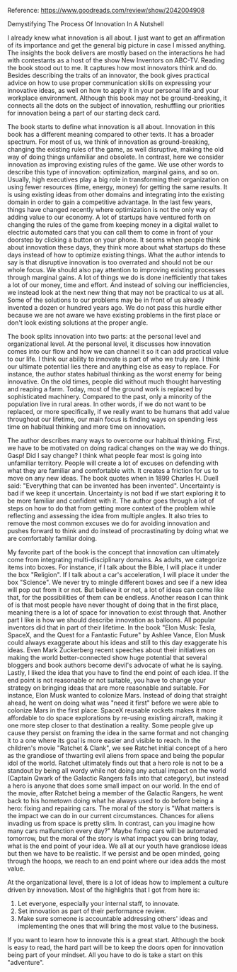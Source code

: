 Reference: https://www.goodreads.com/review/show/2042004908

Demystifying The Process Of Innovation In A Nutshell

I already knew what innovation is all about. I just want to get an affirmation of its importance and get the general big picture in case I missed anything. The insights the book delivers are mostly based on the interactions he had with contestants as a host of the show New Inventors on ABC-TV. Reading the book stood out to me. It captures how most innovators think and do. Besides describing the traits of an innovator, the book gives practical advice on how to use proper communication skills on expressing your innovative ideas, as well on how to apply it in your personal life and your workplace environment. Although this book may not be ground-breaking, it connects all the dots on the subject of innovation, reshuffling our priorities for innovation being a part of our starting deck card.

The book starts to define what innovation is all about. Innovation in this book has a different meaning compared to other texts. It has a broader spectrum. For most of us, we think of innovation as ground-breaking, changing the existing rules of the game, as well disruptive, making the old way of doing things unfamiliar and obsolete. In contrast, here we consider innovation as improving existing rules of the game. We use other words to describe this type of innovation: optimization, marginal gains, and so on. Usually, high executives play a big role in transforming their organization on using fewer resources (time, energy, money) for getting the same results. It is using existing ideas from other domains and integrating into the existing domain in order to gain a competitive advantage. In the last few years, things have changed recently where optimization is not the only way of adding value to our economy. A lot of startups have ventured forth on changing the rules of the game from keeping money in a digital wallet to electric automated cars that you can call them to come in front of your doorstep by clicking a button on your phone. It seems when people think about innovation these days, they think more about what startups do these days instead of how to optimize existing things. What the author intends to say is that disruptive innovation is too overrated and should not be our whole focus. We should also pay attention to improving existing processes through marginal gains. A lot of things we do is done inefficiently that takes a lot of our money, time and effort. And instead of solving our inefficiencies, we instead look at the next new thing that may not be practical to us at all. Some of the solutions to our problems may be in front of us already invented a dozen or hundred years ago. We do not pass this hurdle either because we are not aware we have existing problems in the first place or don't look existing solutions at the proper angle. 

The book splits innovation into two parts: at the personal level and organizational level. At the personal level, it discusses how innovation comes into our flow and how we can channel it so it can add practical value to our life. I think our ability to innovate is part of who we truly are. I think our ultimate potential lies there and anything else as easy to replace. For instance, the author states habitual thinking as the worst enemy for being innovative. On the old times, people did without much thought harvesting and reaping a farm. Today, most of the ground work is replaced by sophisticated machinery. Compared to the past, only a minority of the population live in rural areas. In other words, if we do not want to be replaced, or more specifically, if we really want to be humans that add value throughout our lifetime, our main focus is finding ways on spending less time on habitual thinking and more time on innovation. 

The author describes many ways to overcome our habitual thinking. First, we have to be motivated on doing radical changes on the way we do things. Gasp! Did I say change? I think what people fear most is going into unfamiliar territory. People will create a lot of excuses on defending with what they are familiar and comfortable with. It creates a friction for us to move on any new ideas. The book quotes when in 1899 Charles H. Duell said: "Everything that can be invented has been invented". Uncertainty is bad if we keep it uncertain. Uncertainty is not bad if we start exploring it to be more familiar and confident with it. The author goes through a lot of steps on how to do that from getting more context of the problem while reflecting and assessing the idea from multiple angles. It also tries to remove the most common excuses we do for avoiding innovation and pushes forward to think and do instead of procrastinating by doing what we are comfortably familiar doing. 

My favorite part of the book is the concept that innovation can ultimately come from integrating multi-disciplinary domains. As adults, we categorize items into boxes. For instance, if I talk about the Bible, I will place it under the box "Religion". If I talk about a car's acceleration, I will place it under the box "Science". We never try to mingle different boxes and see if a new idea will pop out from it or not. But believe it or not, a lot of ideas can come like that, for the possibilities of them can be endless. Another reason I can think of is that most people have never thought of doing that in the first place, meaning there is a lot of space for innovation to exist through that. Another part I like is how we should describe innovation as balloons. All popular inventors did that in part of their lifetime. In the book "Elon Musk: Tesla, SpaceX, and the Quest for a Fantastic Future" by Ashlee Vance, Elon Musk could always exaggerate about his ideas and still to this day exaggerate his ideas. Even Mark Zuckerberg recent speeches about their initiatives on making the world better-connected show huge potential that several bloggers and book authors become devil's advocate of what he is saying. Lastly, I liked the idea that you have to find the end point of each idea. If the end point is not reasonable or not suitable, you have to change your strategy on bringing ideas that are more reasonable and suitable. For instance, Elon Musk wanted to colonize Mars. Instead of doing that straight ahead, he went on doing what was "need it first" before we were able to colonize Mars in the first place: SpaceX reusable rockets makes it more affordable to do space explorations by re-using existing aircraft, making it one more step closer to that destination a reality. Some people give up cause they persist on framing the idea in the same format and not changing it to a one where its goal is more easier and visible to reach. In the children's movie "Ratchet & Clank", we see Ratchet initial concept of a hero as the grandiose of thwarting evil aliens from space and being the popular idol of the world. Ratchet ultimately finds out that a hero role is not to be a standout by being all wordy while not doing any actual impact on the world (Captain Qwark of the Galactic Rangers falls into that category), but instead a hero is anyone that does some small impact on our world. In the end of the movie, after Ratchet being a member of the Galactic Rangers, he went back to his hometown doing what he always used to do before being a hero: fixing and repairing cars. The moral of the story is "What matters is the impact we can do in our current circumstances. Chances for aliens invading us from space is pretty slim. In contrast, can you imagine how many cars malfunction every day?" Maybe fixing cars will be automated tomorrow, but the moral of the story is what impact you can bring today, what is the end point of your idea. We all at our youth have grandiose ideas but then we have to be realistic. If we persist and be open minded, going through the hoops, we reach to an end point where our idea adds the most value.

At the organizational level, there is a lot of ideas how to implement a culture driven by innovation. Most of the highlights that I got from here is: 
1. Let everyone, especially your internal staff, to innovate.
2. Set innovation as part of their performance review.
3. Make sure someone is accountable addressing others' ideas and implementing the ones that will bring the most value to the business.

If you want to learn how to innovate this is a great start. Although the book is easy to read, the hard part will be to keep the doors open for innovation being part of your mindset. All you have to do is take a start on this "adventure".
